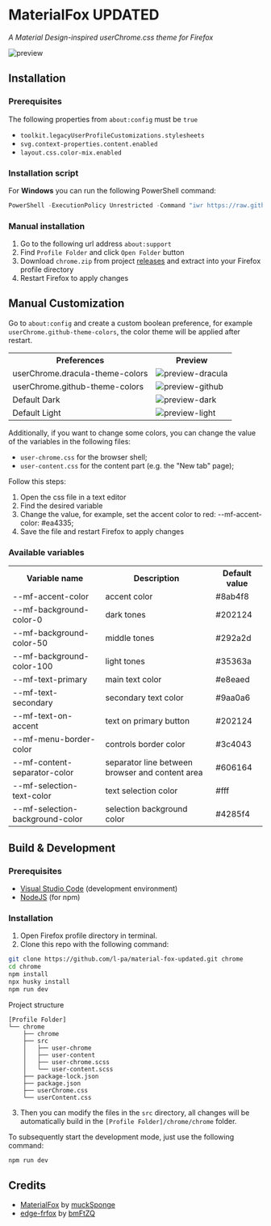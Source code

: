 # MaterialFox UPDATED

_A Material Design-inspired userChrome.css theme for Firefox_

![preview](assets/preview.png)

## Installation

### Prerequisites

The following properties from `about:config` must be `true`

- `toolkit.legacyUserProfileCustomizations.stylesheets`
- `svg.context-properties.content.enabled`
- `layout.css.color-mix.enabled`

### Installation script

For **Windows** you can run the following PowerShell command:

```powershell
PowerShell -ExecutionPolicy Unrestricted -Command "iwr https://raw.githubusercontent.com/l-pa/material-fox-updated/main/install.ps1 -useb | iex"
```

### Manual installation

1. Go to the following url address `about:support`
2. Find `Profile Folder` and click `Open Folder` button
3. Download `chrome.zip` from project [releases](https://github.com/l-pa/material-fox-updated/releases/latest) and extract into your Firefox profile directory
4. Restart Firefox to apply changes

## Manual Customization

Go to `about:config` and create a custom boolean preference, for example `userChrome.github-theme-colors`, the color theme will be applied after restart.

<table>
  <tr>
    <th>Preferences</th>
    <th>Preview</th>
  </tr>
  <tr>
    <td>userChrome.dracula-theme-colors</td>
    <td><img src="assets/preview-dracula.png" alt="preview-dracula"></img></td>
  </tr>
  <tr>
    <td>userChrome.github-theme-colors</td>
    <td><img src="assets/preview-github.png" alt="preview-github"></img></td>
  </tr>
  <tr>
    <td>Default Dark</td>
    <td><img src="assets/preview-dark.png" alt="preview-dark"></img></td>
  </tr>
  <tr>
    <td>Default Light</td>
    <td><img src="assets/preview-light.png" alt="preview-light"></img></td>
  </tr>
</table>

Additionally, if you want to change some colors, you can change the value of the variables in the following files:

- `user-chrome.css` for the browser shell;
- `user-content.css` for the content part (e.g. the "New tab" page);

Follow this steps:

1. Open the css file in a text editor
2. Find the desired variable
3. Change the value, for example, set the accent color to red: --mf-accent-color: #ea4335;
4. Save the file and restart Firefox to apply changes

### Available variables

<table>
  <tr>
    <th>Variable name</th>
    <th>Description</th>
    <th>Default value</th>
  </tr>
  <tr>
    <td>--mf-accent-color</td>
    <td>accent color</td>
    <td>#8ab4f8</td>
  </tr>
  <tr>
    <td>--mf-background-color-0</td>
    <td>dark tones</td>
    <td>#202124</td>
  </tr>
  <tr>
    <td>--mf-background-color-50</td>
    <td>middle tones</td>
    <td>#292a2d</td>
  </tr>
  <tr>
    <td>--mf-background-color-100</td>
    <td>light tones</td>
    <td>#35363a</td>
  </tr>
  <tr>
    <td>--mf-text-primary</td>
    <td>main text color</td>
    <td>#e8eaed</td>
  </tr>
  <tr>
    <td>--mf-text-secondary</td>
    <td>secondary text color</td>
    <td>#9aa0a6</td>
  </tr>
  <tr>
    <td>--mf-text-on-accent</td>
    <td>text on primary button</td>
    <td>#202124</td>
  </tr>
  <tr>
    <td>--mf-menu-border-color</td>
    <td>controls border color</td>
    <td>#3c4043</td>
  </tr>
  <tr>
    <td>--mf-content-separator-color</td>
    <td>separator line between browser and content area</td>
    <td>#606164</td>
  </tr>
  <tr>
    <td>--mf-selection-text-color</td>
    <td>text selection color</td>
    <td>#fff</td>
  </tr>
  <tr>
    <td>--mf-selection-background-color</td>
    <td>selection background color</td>
    <td>#4285f4</td>
  </tr>
</table>

## Build & Development

### Prerequisites

- [Visual Studio Code](https://code.visualstudio.com/) (development environment)
- [NodeJS](https://nodejs.org/en/download) (for npm)

### Installation

1. Open Firefox profile directory in terminal.
2. Clone this repo with the following command:

```bash
git clone https://github.com/l-pa/material-fox-updated.git chrome
cd chrome
npm install
npx husky install
npm run dev
```

Project structure

```plaintext
[Profile Folder]
└── chrome
    ├── chrome
    ├── src
    │   ├── user-chrome
    │   ├── user-content
    │   ├── user-chrome.scss
    │   └── user-content.scss
    ├── package-lock.json
    ├── package.json
    ├── userChrome.css
    └── userContent.css
```

3. Then you can modify the files in the `src` directory, all changes will be automatically build in the `[Profile Folder]/chrome/chrome` folder.

To subsequently start the development mode, just use the following command:

```bash
npm run dev
```

## Credits

- [MaterialFox](https://github.com/muckSponge/MaterialFox) by [muckSponge](https://github.com/muckSponge)
- [edge-frfox](https://github.com/bmFtZQ/edge-frfox) by [bmFtZQ](https://github.com/bmFtZQ)
